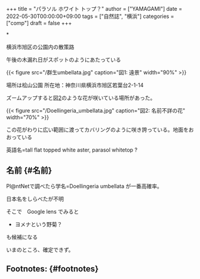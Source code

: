 +++
title = "パラソル ホワイト トップ？"
author = ["YAMAGAMI"]
date = 2022-05-30T00:00:00+09:00
tags = ["自然誌", "横浜"]
categories = ["comp"]
draft = false
+++

\*

横浜市旭区の公園内の散策路

午後の木漏れ日がスポットのようにあたっている

{{< figure src="/群生umbellata.jpg" caption="&#22259;1:  遠景" width="90%" >}}

場所は桧山公園 所在地：神奈川県横浜市旭区若葉台2-1-14　

ズームアップすると図[2](#org8dee54a)のような花が咲いている場所があった。

<a id="org8dee54a"></a>

{{< figure src="/Doellingeria_umbellata.jpg" caption="&#22259;2:  名前不詳の花" width="70%" >}}

この花がわりに広い範囲に渡ってカバリングのように咲き誇っている。地面をおおっている

英語名=tall flat topped white aster, parasol whitetop ?


## 名前 {#名前}

Pl@ntNetで調べたら学名=Doellingeria umbellata
が一番高確率。

日本名をしらべたが不明

そこで　Google lens でみると

-   ヨメナという野菊？

も候補になる

いまのところ、確定できず。


## Footnotes: {#footnotes}
